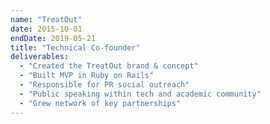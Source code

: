 ```yaml
---
name: "TreatOut"
date: 2015-10-01
endDate: 2019-05-21
title: "Technical Co-founder"
deliverables:
  - "Created the TreatOut brand & concept"
  - "Built MVP in Ruby on Rails"
  - "Responsible for PR social outreach"
  - "Public speaking within tech and academic community"
  - "Grew network of key partnerships"
---
```

